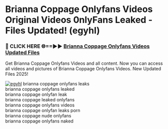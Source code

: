# Brianna Coppage Onlyfans Videos Original Videos 0nlyFans Leaked - Files Updated! (egyhl)

<h3>🔴 CLICK HERE 🌐==►► <a href="https://tinyurl.com/brd5kh86" rel="nofollow">Brianna Coppage Onlyfans Videos Updated Files</a></h3>

Get Brianna Coppage Onlyfans Videos and all content. Now you can access all videos and pictures of Brianna Coppage Onlyfans Videos. New Updated Files 2025!

[![egyhl](https://i.imgur.com/K7sEzmb.gif)](https://tinyurl.com/brd5kh86)
brianna coppage onlyfans leaks<br>
brianna coppage onlyfans leaked<br>
brianna coppage onlyfan leak<br>
brianna coppage leaked onlyfans<br>
brianna coppage onlyfans videos<br>
brianna coppage onlyfan leaks porn<br>
brianna coppage nude onlyfans<br>
brianna coppage onlyfans naked